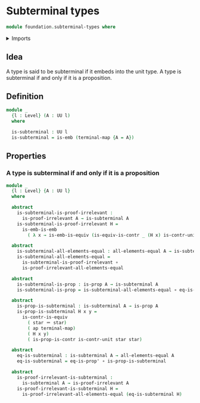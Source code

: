 # Subterminal types

```agda
module foundation.subterminal-types where
```

<details><summary>Imports</summary>

```agda
open import foundation.contractible-types
open import foundation.embeddings
open import foundation.equivalences
open import foundation.functions
open import foundation.identity-types
open import foundation.propositions
open import foundation.unit-type
open import foundation.universe-levels
```

</details>

## Idea

A type is said to be subterminal if it embeds into the unit type. A type is subterminal if and only if it is a proposition.

## Definition

```agda
module _
  {l : Level} (A : UU l)
  where

  is-subterminal : UU l
  is-subterminal = is-emb (terminal-map {A = A})
```

## Properties

### A type is subterminal if and only if it is a proposition

```agda
module _
  {l : Level} {A : UU l}
  where

  abstract
    is-subterminal-is-proof-irrelevant :
      is-proof-irrelevant A → is-subterminal A
    is-subterminal-is-proof-irrelevant H =
      is-emb-is-emb
        ( λ x → is-emb-is-equiv (is-equiv-is-contr _ (H x) is-contr-unit))

  abstract
    is-subterminal-all-elements-equal : all-elements-equal A → is-subterminal A
    is-subterminal-all-elements-equal =
      is-subterminal-is-proof-irrelevant ∘
      is-proof-irrelevant-all-elements-equal

  abstract
    is-subterminal-is-prop : is-prop A → is-subterminal A
    is-subterminal-is-prop = is-subterminal-all-elements-equal ∘ eq-is-prop'

  abstract
    is-prop-is-subterminal : is-subterminal A → is-prop A
    is-prop-is-subterminal H x y =
      is-contr-is-equiv
        ( star ＝ star)
        ( ap terminal-map)
        ( H x y)
        ( is-prop-is-contr is-contr-unit star star)

  abstract
    eq-is-subterminal : is-subterminal A → all-elements-equal A
    eq-is-subterminal = eq-is-prop' ∘ is-prop-is-subterminal

  abstract
    is-proof-irrelevant-is-subterminal :
      is-subterminal A → is-proof-irrelevant A
    is-proof-irrelevant-is-subterminal H =
      is-proof-irrelevant-all-elements-equal (eq-is-subterminal H)
```
